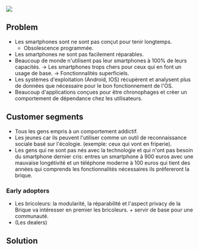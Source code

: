 ﻿![](https://alacrityfoundation.co.uk//wp-content/uploads/2020/01/Lean-Business-Model-Canvas-Coloured.jpg)

## Problem
- Les smartphones sont ne sont pas conçut pour tenir longtemps.
	-	Obsolescence programmée.
-	Les smartphones ne sont pas facilement réparables.
- Beaucoup de monde n'utilisent pas leur smartphones à 100% de leurs capacités.
	-> Les smartphones trops chers pour ceux qui en font un usage de base.
	-> Fonctionnalités superficiels.
- Les systèmes d'exploitation (Android, IOS) récupèrent et analysent plus de données que nécessaire pour le bon fonctionnement de l'OS.
- Beaucoup d'applications conçues pour être chronophages et créer un comportement de dépendance chez les utilisateurs.

## Customer segments

- Tous les gens empris à un comportement addictif.
- Les jeunes car ils peuvent l'utiliser comme un outil de reconnaissance sociale basé sur l'écologie. (exemple: ceux qui vont en friperie).
- Les gens qui ne sont pas nés avec la technologie et qui n'ont pas besoin du smartphone dernier cris: entres un smartphone à 900 euros avec une mauvaise longétivité et un téléphone moderne à 100 euros qui tient des années qui comprends les fonctionnalités nécessaires ils préfereront la brique.

### Early adopters
- Les bricoleurs: la modularité, la réparabilité et l'aspect privacy de la Brique  va intéresser en premier les bricoleurs. + servir de base pour une communauté.
- (Les dealers)

## Solution

